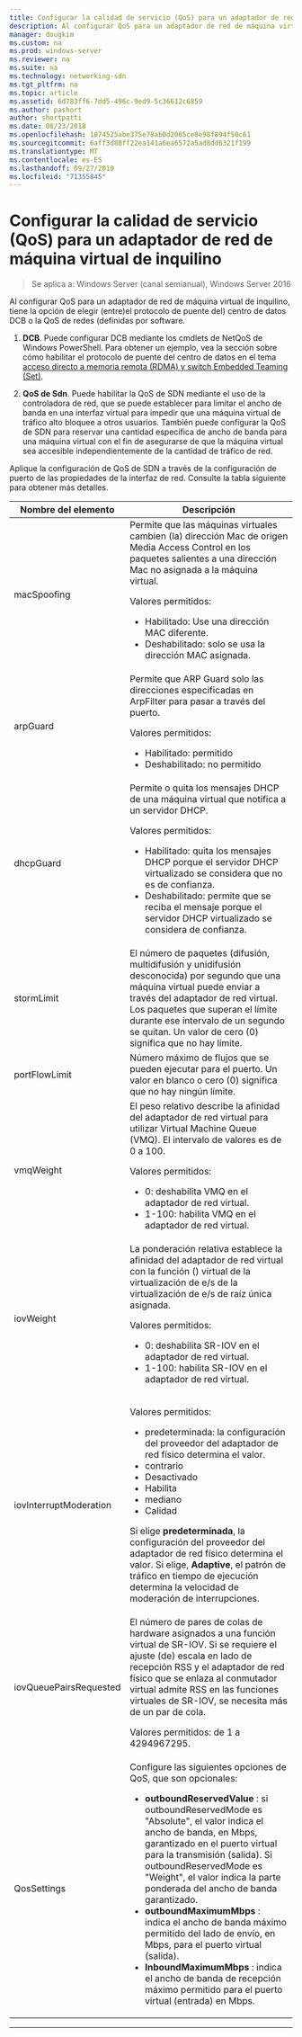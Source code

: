 ```yaml
---
title: Configurar la calidad de servicio (QoS) para un adaptador de red de máquina virtual de inquilino
description: Al configurar QoS para un adaptador de red de máquina virtual de inquilino, tiene la opción de elegir \(entre\)el protocolo de puente del\) centro de datos DCB o la QoS de redes \(definidas por software.
manager: dougkim
ms.custom: na
ms.prod: windows-server
ms.reviewer: na
ms.suite: na
ms.technology: networking-sdn
ms.tgt_pltfrm: na
ms.topic: article
ms.assetid: 6d783ff6-7dd5-496c-9ed9-5c36612c6859
ms.author: pashort
author: shortpatti
ms.date: 08/23/2018
ms.openlocfilehash: 1074525abe375e78ab0d2065ce8e98f894f50c61
ms.sourcegitcommit: 6aff3d88ff22ea141a6ea6572a5ad8dd6321f199
ms.translationtype: MT
ms.contentlocale: es-ES
ms.lasthandoff: 09/27/2019
ms.locfileid: "71355845"
---
```

# <a name="configure-quality-of-service-qos-for-a-tenant-vm-network-adapter"></a>Configurar la calidad de servicio (QoS) para un adaptador de red de máquina virtual de inquilino

>Se aplica a: Windows Server (canal semianual), Windows Server 2016

Al configurar QoS para un adaptador de red de máquina virtual de inquilino, tiene la opción de elegir \(entre\)el protocolo de puente del\) centro de datos DCB o la QoS de redes \(definidas por software.

1.  **DCB**. Puede configurar DCB mediante los cmdlets de NetQoS de Windows PowerShell. Para obtener un ejemplo, vea la sección sobre cómo habilitar el protocolo de puente del centro de datos en el tema [acceso directo a memoria remota (RDMA) y switch Embedded Teaming (Set)](../../../virtualization/hyper-v-virtual-switch/RDMA-and-Switch-Embedded-Teaming.md).

2.  **QoS de Sdn**. Puede habilitar la QoS de SDN mediante el uso de la controladora de red, que se puede establecer para limitar el ancho de banda en una interfaz virtual para impedir que una máquina virtual de tráfico alto bloquee a otros usuarios.  También puede configurar la QoS de SDN para reservar una cantidad específica de ancho de banda para una máquina virtual con el fin de asegurarse de que la máquina virtual sea accesible independientemente de la cantidad de tráfico de red.  

Aplique la configuración de QoS de SDN a través de la configuración de puerto de las propiedades de la interfaz de red. Consulte la tabla siguiente para obtener más detalles.

|Nombre del elemento|Descripción|
|------------|-----------| 
|macSpoofing| Permite que las máquinas virtuales cambien \(la\) dirección Mac de origen Media Access Control en los paquetes salientes a una dirección Mac no asignada a la máquina virtual.<p>Valores permitidos:<ul><li>Habilitado: Use una dirección MAC diferente.</li><li>Deshabilitado: solo se usa la dirección MAC asignada.</li></ul>|
|arpGuard| Permite que ARP Guard solo las direcciones especificadas en ArpFilter para pasar a través del puerto.<p>Valores permitidos:<ul><li>Habilitado: permitido</li><li>Deshabilitado: no permitido</li></ul>|
|dhcpGuard| Permite o quita los mensajes DHCP de una máquina virtual que notifica a un servidor DHCP. <p>Valores permitidos:<ul><li>Habilitado: quita los mensajes DHCP porque el servidor DHCP virtualizado se considera que no es de confianza.</li><li>Deshabilitado: permite que se reciba el mensaje porque el servidor DHCP virtualizado se considera de confianza.</li></ul>|
|stormLimit| El número de paquetes (difusión, multidifusión y unidifusión desconocida) por segundo que una máquina virtual puede enviar a través del adaptador de red virtual. Los paquetes que superan el límite durante ese intervalo de un segundo se quitan. Un valor de cero \(0\) significa que no hay límite.|
|portFlowLimit| Número máximo de flujos que se pueden ejecutar para el puerto. Un valor en blanco o cero \(0\) significa que no hay ningún límite. |
|vmqWeight| El peso relativo describe la afinidad del adaptador de red virtual para utilizar Virtual Machine Queue (VMQ). El intervalo de valores es de 0 a 100.<p>Valores permitidos:<ul><li>0: deshabilita VMQ en el adaptador de red virtual.</li><li>1-100: habilita VMQ en el adaptador de red virtual.</li></ul>|
|iovWeight| La ponderación relativa establece la afinidad del adaptador de red virtual con la función \(\) virtual de la virtualización de e/s de la virtualización de e/s de raíz única asignada. <p>Valores permitidos:<ul><li>0: deshabilita SR-IOV en el adaptador de red virtual.</li><li>1-100: habilita SR-IOV en el adaptador de red virtual.</li></ul>|
|iovInterruptModeration|<p>Valores permitidos:<ul><li>predeterminada: la configuración del proveedor del adaptador de red físico determina el valor.</li><li>contrario </li><li>Desactivado </li><li>Habilita</li><li>mediano</li><li>Calidad</li></ul><p>Si elige **predeterminada**, la configuración del proveedor del adaptador de red físico determina el valor.  Si elige, **Adaptive**, el patrón de tráfico en tiempo de ejecución determina la velocidad de moderación de interrupciones.|
|iovQueuePairsRequested| El número de pares de colas de hardware asignados a una función virtual de SR-IOV. Si se requiere el ajuste \(de\) escala en lado de recepción RSS y el adaptador de red físico que se enlaza al conmutador virtual admite RSS en las funciones virtuales de SR-IOV, se necesita más de un par de cola. <p>Valores permitidos: de 1 a 4294967295.|
|QosSettings| Configure las siguientes opciones de QoS, que son opcionales: <ul><li>**outboundReservedValue** : si outboundReservedMode es "Absolute", el valor indica el ancho de banda, en Mbps, garantizado en el puerto virtual para la transmisión (salida). Si outboundReservedMode es "Weight", el valor indica la parte ponderada del ancho de banda garantizado.</li><li>**outboundMaximumMbps** : indica el ancho de banda máximo permitido del lado de envío, en Mbps, para el puerto virtual (salida).</li><li>**InboundMaximumMbps** : indica el ancho de banda de recepción máximo permitido para el puerto virtual (entrada) en Mbps.</li></ul> |

---